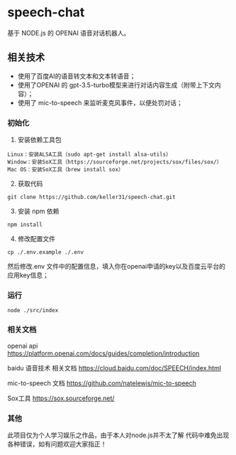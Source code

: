# speech-chat
基于 NODE.js 的 OPENAI 语音对话机器人。

## 相关技术
- 使用了百度AI的语音转文本和文本转语音；
- 使用了OPENAI 的 gpt-3.5-turbo模型来进行对话内容生成（附带上下文内容）；
- 使用了 mic-to-speech 来监听麦克风事件，以便处罚对话；


### 初始化
1. 安装依赖工具包
```
Linux：安装ALSA工具（sudo apt-get install alsa-utils）
Window：安装SoX工具（https://sourceforge.net/projects/sox/files/sox/）
Mac OS：安装SoX工具（brew install sox）
```
2. 获取代码
```
git clone https://github.com/keller31/speech-chat.git 
```

3. 安装 npm 依赖
```
npm install
```
4. 修改配置文件
```
cp ./.env.example ./.env 
```
然后修改.env 文件中的配置信息，填入你在openai申请的key以及百度云平台的应用key信息；


### 运行
```
node ./src/index
```

### 相关文档

openai api https://platform.openai.com/docs/guides/completion/introduction

baidu 语音技术 相关文档 https://cloud.baidu.com/doc/SPEECH/index.html

mic-to-speech 文档 https://github.com/natelewis/mic-to-speech

Sox工具 https://sox.sourceforge.net/

### 其他
此项目仅为个人学习娱乐之作品，由于本人对node.js并不太了解 代码中难免出现各种错误，如有问题欢迎大家指正！